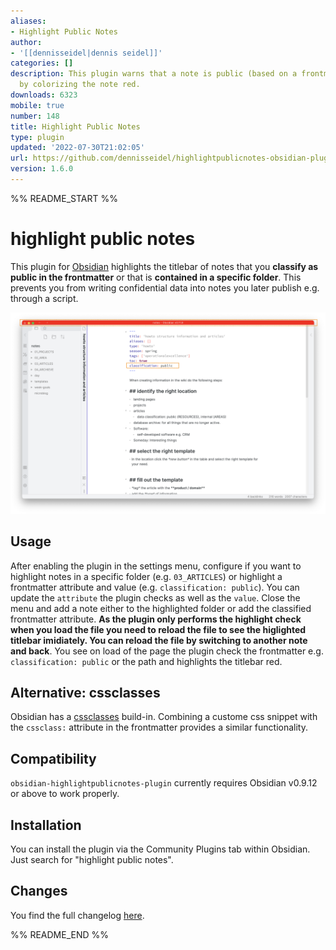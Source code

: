 ```yaml
---
aliases:
- Highlight Public Notes
author:
- '[[dennisseidel|dennis seidel]]'
categories: []
description: This plugin warns that a note is public (based on a frontmatter attribute)
  by colorizing the note red.
downloads: 6323
mobile: true
number: 148
title: Highlight Public Notes
type: plugin
updated: '2022-07-30T21:02:05'
url: https://github.com/dennisseidel/highlightpublicnotes-obsidian-plugin
version: 1.6.0
---
```


%% README_START %%

# highlight public notes

This plugin for [Obsidian](https://obsidian.md/) highlights the titlebar of notes that you **classify as public in the frontmatter** or that is **contained in a specific folder**. This prevents you from writing confidential data into notes you later publish e.g. through a script.

![screenshot-full](https://raw.githubusercontent.com/dennisseidel/highlightpublicnotes-obsidian-plugin/master/images/example-highlightpublicnotes.png)

## Usage

After enabling the plugin in the settings menu, configure if you want to highlight notes in a specific folder (e.g. `03_ARTICLES`) or highlight a frontmatter attribute and value (e.g. `classification: public`). You can update the `attribute` the plugin  checks as well as the `value`. Close the menu and add a note either to the highlighted folder or add the classified frontmatter attribute. **As the plugin only performs the highlight check when you load the file you need to reload the file to see the higlighted titlebar imidiately. You can reload the file by switching to another note and back**. You see on load of the page the plugin check the frontmatter e.g. `classification: public` or the path and highlights the titlebar red.

## Alternative: cssclasses

Obsidian has a [cssclasses](https://forum.obsidian.md/t/apply-custom-css-to-certain-pages/15361) build-in. Combining a custome css snippet with the `cssclass:` attribute in the frontmatter provides a similar functionality.

## Compatibility

`obsidian-highlightpublicnotes-plugin` currently requires Obsidian v0.9.12 or above to work properly.

## Installation

You can install the plugin via the Community Plugins tab within Obsidian. Just search for "highlight public notes".

## Changes

You find the full changelog [here](https://github.com/dennisseidel/highlightpublicnotes-obsidian-plugin/blob/master/CHANGELOG.md).


%% README_END %%